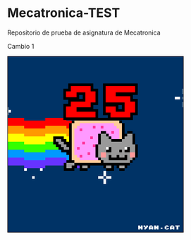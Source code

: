 # Mecatronica-TEST
Repositorio de prueba de asignatura de Mecatronica

Cambio 1

![](Ejercicio2-img1.gif)
